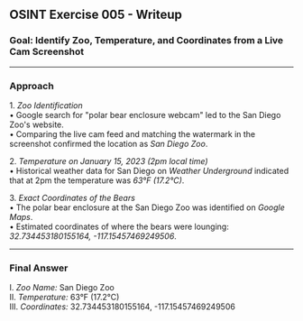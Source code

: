 ## OSINT Exercise 005 - Writeup  

### Goal: Identify Zoo, Temperature, and Coordinates from a Live Cam Screenshot  

---

### Approach  

1.⁠ ⁠*Zoo Identification*  
•⁠  ⁠Google search for "polar bear enclosure webcam" led to the San Diego Zoo's website.  
•⁠  ⁠Comparing the live cam feed and matching the watermark in the screenshot confirmed the location as *San Diego Zoo*.  

2.⁠ ⁠*Temperature on January 15, 2023 (2pm local time)*  
•⁠  ⁠Historical weather data for San Diego on *Weather Underground* indicated that at 2pm the temperature was *63°F (17.2°C)*.  

3.⁠ ⁠*Exact Coordinates of the Bears*  
•⁠  ⁠The polar bear enclosure at the San Diego Zoo was identified on *Google Maps*.  
•⁠  ⁠Estimated coordinates of where the bears were lounging: *32.734453180155164, -117.15457469249506*.  

---

### Final Answer  
I. *Zoo Name:* San Diego Zoo  
II. *Temperature:* 63°F (17.2°C)  
III. *Coordinates:* 32.734453180155164, -117.15457469249506